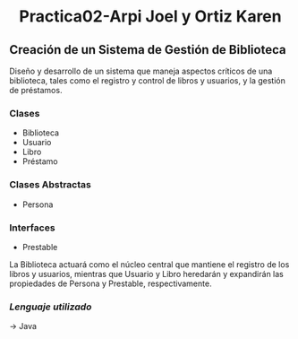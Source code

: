 <h1 align="center"> Practica02-Arpi Joel y Ortiz Karen</h1>

<h2>Creación de un Sistema de Gestión de Biblioteca</h2>
<p>Diseño y desarrollo de un sistema que maneja aspectos críticos de una biblioteca, tales como el registro y control de libros y usuarios, y la gestión de préstamos.</p>
<h3>Clases</h3>

<ul>
  <li>Biblioteca</li>
  <li>Usuario</li>
  <li>Libro</li>
  <li>Préstamo</li>
</ul>
<h3>Clases Abstractas</h3>
<ul>
  <li>Persona</li>
</ul>

<h3>Interfaces</h3>
<ul>
  <li>Prestable</li>
</ul>

<p>La Biblioteca actuará como el núcleo central que mantiene el registro de los libros y usuarios, mientras que Usuario y Libro heredarán y expandirán las propiedades de Persona y Prestable, respectivamente.</p>
<h3><i>Lenguaje utilizado</i></h3>
-> Java
